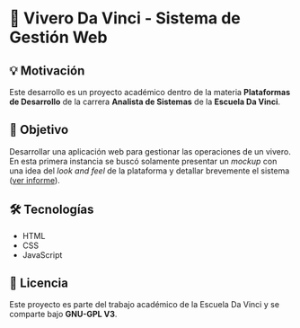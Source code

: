 # 🌿 Vivero Da Vinci - Sistema de Gestión Web

## 💡 Motivación

Este desarrollo es un proyecto académico dentro de la materia **Plataformas de Desarrollo** de la carrera **Analista de Sistemas** de la **Escuela Da Vinci**.

## 🎯 Objetivo

Desarrollar una aplicación web para gestionar las operaciones de un vivero. En esta primera instancia se buscó solamente presentar un *mockup* con una idea del *look and feel* de la plataforma y detallar brevemente el sistema ([ver informe](./docs/informe.md)).

## 🛠️ Tecnologías

- HTML
- CSS
- JavaScript

## 📄 Licencia

Este proyecto es parte del trabajo académico de la Escuela Da Vinci y se comparte bajo **GNU-GPL V3**.
